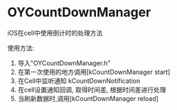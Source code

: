 # OYCountDownManager
iOS在cell中使用倒计时的处理方法

使用方法: 
1. 导入"OYCountDownManager.h"
2. 在第一次使用的地方调用[kCountDownManager start]
3. 在Cell中监听通知 kCountDownNotification
4. 在cell设置通知回调, 取得时间差, 根据时间差进行处理
5. 当刷新数据时,调用[kCountDownManager reload]
